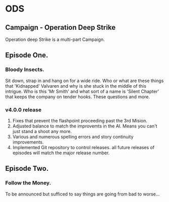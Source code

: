 # ODS


## Campaign - Operation Deep Strike

Operation deep Strike is a multi-part Campaign. 

## Episode One. 
### Bloody Insects.

Sit down, strap in and hang on for a wide ride. Who or what are these things that 'Kidnapped' Valvaren and why is she stuck in the middle of this intrigue. Who is this 'Mr Smith' and what sort of a name is 'Silent Chapter' that keeps the company on tender hooks. These questions and more.

### v4.0.0 release
1.  Fixes that prevent the flashpoint proceeding past the 3rd Mision.
2.  Adjusted balance to match the improvemts in the AI. Means you can't just stand a shoot any more.
3.  Various and numerous spelling errors and story continuity improvements.
4.  Implemented Git repository to control releases. all future releases of episodes will match the major release number.


## Episode Two.
### Follow the Money.

To be announced but sufficed to say things are going from bad to worse...